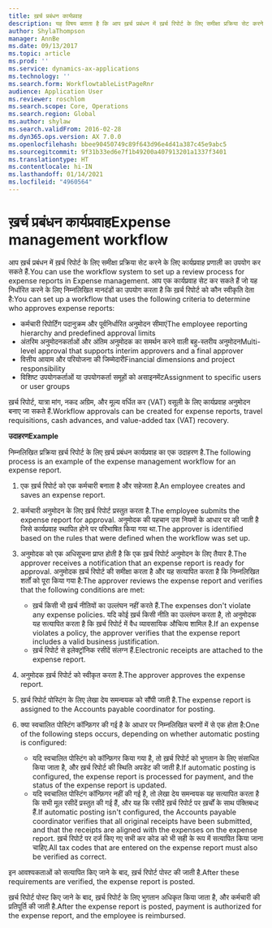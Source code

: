```yaml
---
title: ख़र्च प्रबंधन कार्यप्रवाह
description: यह विषय बताता है कि आप ख़र्च प्रबंधन में ख़र्च रिपोर्ट के लिए समीक्षा प्रक्रिया सेट करने के लिए Microsoft Dynamics 365 Finance में कार्यप्रवाह प्रणाली का उपयोग कैसे कर सकते हैं.
author: ShylaThompson
manager: AnnBe
ms.date: 09/13/2017
ms.topic: article
ms.prod: ''
ms.service: dynamics-ax-applications
ms.technology: ''
ms.search.form: WorkflowtableListPageRnr
audience: Application User
ms.reviewer: roschlom
ms.search.scope: Core, Operations
ms.search.region: Global
ms.author: shylaw
ms.search.validFrom: 2016-02-28
ms.dyn365.ops.version: AX 7.0.0
ms.openlocfilehash: bbee90450749c89f643d96e4d41a387c45e9abc5
ms.sourcegitcommit: 9f31b33ed6e7f1b49200a407913201a1337f3401
ms.translationtype: HT
ms.contentlocale: hi-IN
ms.lasthandoff: 01/14/2021
ms.locfileid: "4960564"
---
```

# <a name="expense-management-workflow"></a><span data-ttu-id="68ddd-103">ख़र्च प्रबंधन कार्यप्रवाह</span><span class="sxs-lookup"><span data-stu-id="68ddd-103">Expense management workflow</span></span>

<span data-ttu-id="68ddd-104">आप ख़र्च प्रबंधन में ख़र्च रिपोर्ट के लिए समीक्षा प्रक्रिया सेट करने के लिए कार्यप्रवाह प्रणाली का उपयोग कर सकते हैं.</span><span class="sxs-lookup"><span data-stu-id="68ddd-104">You can use the workflow system to set up a review process for expense reports in Expense management.</span></span> <span data-ttu-id="68ddd-105">आप एक कार्यप्रवाह सेट कर सकते हैं जो यह निर्धारित करने के लिए निम्नलिखित मानदंडों का उपयोग करता है कि ख़र्च रिपोर्ट को कौन स्वीकृति देता है:</span><span class="sxs-lookup"><span data-stu-id="68ddd-105">You can set up a workflow that uses the following criteria to determine who approves expense reports:</span></span>

- <span data-ttu-id="68ddd-106">कर्मचारी रिपोर्टिंग पदानुक्रम और पूर्वनिर्धारित अनुमोदन सीमाएं</span><span class="sxs-lookup"><span data-stu-id="68ddd-106">The employee reporting hierarchy and predefined approval limits</span></span>
- <span data-ttu-id="68ddd-107">अंतरिम अनुमोदनकर्ताओं और अंतिम अनुमोदक का समर्थन करने वाली बहु-स्तरीय अनुमोदन</span><span class="sxs-lookup"><span data-stu-id="68ddd-107">Multi-level approval that supports interim approvers and a final approver</span></span>
- <span data-ttu-id="68ddd-108">वित्तीय आयाम और परियोजना की जिम्मेदारी</span><span class="sxs-lookup"><span data-stu-id="68ddd-108">Financial dimensions and project responsibility</span></span>
- <span data-ttu-id="68ddd-109">विशिष्ट उपयोगकर्ताओं या उपयोगकर्ता समूहों को असाइनमेंट</span><span class="sxs-lookup"><span data-stu-id="68ddd-109">Assignment to specific users or user groups</span></span>

<span data-ttu-id="68ddd-110">ख़र्च रिपोर्ट, यात्रा मांग, नकद अग्रिम, और मूल्य वर्धित कर (VAT) वसूली के लिए कार्यप्रवाह अनुमोदन बनाए जा सकते हैं.</span><span class="sxs-lookup"><span data-stu-id="68ddd-110">Workflow approvals can be created for expense reports, travel requisitions, cash advances, and value-added tax (VAT) recovery.</span></span>

<span data-ttu-id="68ddd-111">**उदाहरण**</span><span class="sxs-lookup"><span data-stu-id="68ddd-111">**Example**</span></span>

<span data-ttu-id="68ddd-112">निम्नलिखित प्रक्रिया ख़र्च रिपोर्ट के लिए ख़र्च प्रबंधन कार्यप्रवाह का एक उदाहरण है.</span><span class="sxs-lookup"><span data-stu-id="68ddd-112">The following process is an example of the expense management workflow for an expense report.</span></span>

1. <span data-ttu-id="68ddd-113">एक ख़र्च रिपोर्ट को एक कर्मचारी बनाता है और सहेजता है.</span><span class="sxs-lookup"><span data-stu-id="68ddd-113">An employee creates and saves an expense report.</span></span>
2. <span data-ttu-id="68ddd-114">कर्मचारी अनुमोदन के लिए ख़र्च रिपोर्ट प्रस्तुत करता है.</span><span class="sxs-lookup"><span data-stu-id="68ddd-114">The employee submits the expense report for approval.</span></span> <span data-ttu-id="68ddd-115">अनुमोदक की पहचान उस नियमों के आधार पर की जाती है जिसे कार्यप्रवाह स्थापित होने पर परिभाषित किया गया था.</span><span class="sxs-lookup"><span data-stu-id="68ddd-115">The approver is identified based on the rules that were defined when the workflow was set up.</span></span>
3. <span data-ttu-id="68ddd-116">अनुमोदक को एक अधिसूचना प्राप्त होती है कि एक ख़र्च रिपोर्ट अनुमोदन के लिए तैयार है.</span><span class="sxs-lookup"><span data-stu-id="68ddd-116">The approver receives a notification that an expense report is ready for approval.</span></span> <span data-ttu-id="68ddd-117">अनुमोदक ख़र्च रिपोर्ट की समीक्षा करता है और यह सत्यापित करता है कि निम्नलिखित शर्तों को पूरा किया गया है:</span><span class="sxs-lookup"><span data-stu-id="68ddd-117">The approver reviews the expense report and verifies that the following conditions are met:</span></span>

    - <span data-ttu-id="68ddd-118">ख़र्च किसी भी ख़र्च नीतियों का उल्लंघन नहीं करते हैं.</span><span class="sxs-lookup"><span data-stu-id="68ddd-118">The expenses don't violate any expense policies.</span></span> <span data-ttu-id="68ddd-119">यदि कोई ख़र्च किसी नीति का उल्लंघन करता है, तो अनुमोदक यह सत्यापित करता है कि ख़र्च रिपोर्ट में वैध व्यावसायिक औचित्य शामिल है.</span><span class="sxs-lookup"><span data-stu-id="68ddd-119">If an expense violates a policy, the approver verifies that the expense report includes a valid business justification.</span></span>
    - <span data-ttu-id="68ddd-120">ख़र्च रिपोर्ट से इलेक्ट्रॉनिक रसीदें संलग्न हैं.</span><span class="sxs-lookup"><span data-stu-id="68ddd-120">Electronic receipts are attached to the expense report.</span></span>

4. <span data-ttu-id="68ddd-121">अनुमोदक ख़र्च रिपोर्ट को स्वीकृत करता है.</span><span class="sxs-lookup"><span data-stu-id="68ddd-121">The approver approves the expense report.</span></span>
5. <span data-ttu-id="68ddd-122">ख़र्च रिपोर्ट पोस्टिंग के लिए लेखा देय समन्वयक को सौंपी जाती है.</span><span class="sxs-lookup"><span data-stu-id="68ddd-122">The expense report is assigned to the Accounts payable coordinator for posting.</span></span>
6. <span data-ttu-id="68ddd-123">क्या स्वचालित पोस्टिंग कॉन्फ़िगर की गई है के आधार पर निम्नलिखित चरणों में से एक होता है:</span><span class="sxs-lookup"><span data-stu-id="68ddd-123">One of the following steps occurs, depending on whether automatic posting is configured:</span></span>

    - <span data-ttu-id="68ddd-124">यदि स्वचालित पोस्टिंग को कॉन्फ़िगर किया गया है, तो ख़र्च रिपोर्ट को भुगतान के लिए संसाधित किया जाता है, और ख़र्च रिपोर्ट की स्थिति अपडेट की जाती है.</span><span class="sxs-lookup"><span data-stu-id="68ddd-124">If automatic posting is configured, the expense report is processed for payment, and the status of the expense report is updated.</span></span>
    - <span data-ttu-id="68ddd-125">यदि स्वचालित पोस्टिंग कॉन्फ़िगर नहीं की गई है, तो लेखा देय समन्वयक यह सत्यापित करता है कि सभी मूल रसीदें प्रस्तुत की गई हैं, और यह कि रसीदें ख़र्च रिपोर्ट पर ख़र्चों के साथ पंक्तिबध्द हैं.</span><span class="sxs-lookup"><span data-stu-id="68ddd-125">If automatic posting isn't configured, the Accounts payable coordinator verifies that all original receipts have been submitted, and that the receipts are aligned with the expenses on the expense report.</span></span> <span data-ttu-id="68ddd-126">ख़र्च रिपोर्ट पर दर्ज किए गए सभी कर कोड को भी सही के रूप में सत्यापित किया जाना चाहिए.</span><span class="sxs-lookup"><span data-stu-id="68ddd-126">All tax codes that are entered on the expense report must also be verified as correct.</span></span>

<span data-ttu-id="68ddd-127">इन आवश्यकताओं को सत्यापित किए जाने के बाद, ख़र्च रिपोर्ट पोस्ट की जाती है.</span><span class="sxs-lookup"><span data-stu-id="68ddd-127">After these requirements are verified, the expense report is posted.</span></span>

<span data-ttu-id="68ddd-128">ख़र्च रिपोर्ट पोस्ट किए जाने के बाद, ख़र्च रिपोर्ट के लिए भुगतान अधिकृत किया जाता है, और कर्मचारी की प्रतिपूर्ति की जाती है.</span><span class="sxs-lookup"><span data-stu-id="68ddd-128">After the expense report is posted, payment is authorized for the expense report, and the employee is reimbursed.</span></span>
